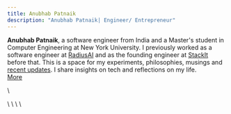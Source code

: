 ```yaml
---
title: Anubhab Patnaik
description: "Anubhab Patnaik| Engineer/ Entrepreneur"
---
```


**Anubhab Patnaik**, a software engineer from India and a Master's student in Computer Engineering at New York University. I previously worked as a software engineer at [RadiusAI](https://radius.ai/) and as the founding engineer at [StackIt](https://www.linkedin.com/feed/update/urn:li:activity:7145664348022013952/) before that. This is a space for my experiments, philosophies, musings and [recent updates](/current.html). I share insights on tech and reflections on my life.  
[ More <i class="fa-arrow-right icon" ></i>](/about.html)

[<i class="fa-envelope icon"></i>](mailto:anubhabr50@gmail.com)  \   [<i class="fa-calendar-days icon"></i>](https://cal.com/anubhavp) 

[<i class="fa-github icon"></i>](https://github.com/anubhavpgit) \ [<i class="fa-linkedin icon"></i>](https://www.linkedin.com/in/anubhabpatnaik/) \ [<i class="fa-instagram icon"></i>](https://instagram.com/anubhavclicks) \ [<i class="fa-basketball icon"></i>](https://dribbble.com/anubhabpatnaik) \ [<i class="fa-earth-americas icon"></i>](https://anubhavp.dev/explored)